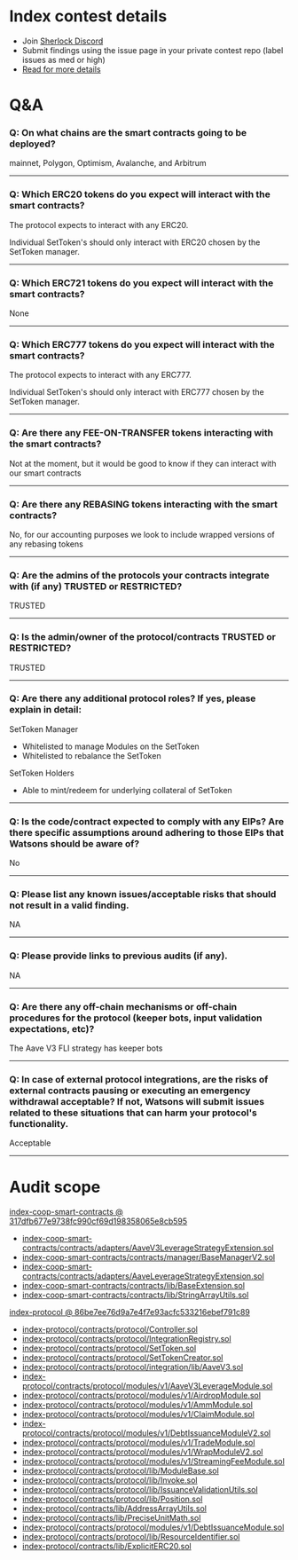 
# Index contest details

- Join [Sherlock Discord](https://discord.gg/MABEWyASkp)
- Submit findings using the issue page in your private contest repo (label issues as med or high)
- [Read for more details](https://docs.sherlock.xyz/audits/watsons)

# Q&A

### Q: On what chains are the smart contracts going to be deployed?
mainnet, Polygon, Optimism, Avalanche, and Arbitrum
___

### Q: Which ERC20 tokens do you expect will interact with the smart contracts? 
The protocol expects to interact with any ERC20.

Individual SetToken's should only interact with ERC20 chosen by the SetToken manager.
___

### Q: Which ERC721 tokens do you expect will interact with the smart contracts? 
None
___

### Q: Which ERC777 tokens do you expect will interact with the smart contracts? 
The protocol expects to interact with any ERC777.

Individual SetToken's should only interact with ERC777 chosen by the SetToken manager.
___

### Q: Are there any FEE-ON-TRANSFER tokens interacting with the smart contracts?

Not at the moment, but it would be good to know if they can interact with our smart contracts
___

### Q: Are there any REBASING tokens interacting with the smart contracts?

No, for our accounting purposes we look to include wrapped versions of any rebasing tokens
___

### Q: Are the admins of the protocols your contracts integrate with (if any) TRUSTED or RESTRICTED?
TRUSTED
___

### Q: Is the admin/owner of the protocol/contracts TRUSTED or RESTRICTED?
TRUSTED
___

### Q: Are there any additional protocol roles? If yes, please explain in detail:
SetToken Manager
- Whitelisted to manage Modules on the SetToken
- Whitelisted to rebalance the SetToken

SetToken Holders
- Able to mint/redeem for underlying collateral of SetToken
___

### Q: Is the code/contract expected to comply with any EIPs? Are there specific assumptions around adhering to those EIPs that Watsons should be aware of?
No
___

### Q: Please list any known issues/acceptable risks that should not result in a valid finding.
NA
___

### Q: Please provide links to previous audits (if any).
NA
___

### Q: Are there any off-chain mechanisms or off-chain procedures for the protocol (keeper bots, input validation expectations, etc)?
The Aave V3 FLI strategy has keeper bots
___

### Q: In case of external protocol integrations, are the risks of external contracts pausing or executing an emergency withdrawal acceptable? If not, Watsons will submit issues related to these situations that can harm your protocol's functionality.
Acceptable
___



# Audit scope


[index-coop-smart-contracts @ 317dfb677e9738fc990cf69d198358065e8cb595](https://github.com/IndexCoop/index-coop-smart-contracts/tree/317dfb677e9738fc990cf69d198358065e8cb595)
- [index-coop-smart-contracts/contracts/adapters/AaveV3LeverageStrategyExtension.sol](index-coop-smart-contracts/contracts/adapters/AaveV3LeverageStrategyExtension.sol)
- [index-coop-smart-contracts/contracts/manager/BaseManagerV2.sol](index-coop-smart-contracts/contracts/manager/BaseManagerV2.sol)
- [index-coop-smart-contracts/contracts/adapters/AaveLeverageStrategyExtension.sol](index-coop-smart-contracts/contracts/adapters/AaveLeverageStrategyExtension.sol)
- [index-coop-smart-contracts/contracts/lib/BaseExtension.sol](index-coop-smart-contracts/contracts/lib/BaseExtension.sol)
- [index-coop-smart-contracts/contracts/lib/StringArrayUtils.sol](index-coop-smart-contracts/contracts/lib/StringArrayUtils.sol)

[index-protocol @ 86be7ee76d9a7e4f7e93acfc533216ebef791c89](https://github.com/IndexCoop/index-protocol/tree/86be7ee76d9a7e4f7e93acfc533216ebef791c89)
- [index-protocol/contracts/protocol/Controller.sol](index-protocol/contracts/protocol/Controller.sol)
- [index-protocol/contracts/protocol/IntegrationRegistry.sol](index-protocol/contracts/protocol/IntegrationRegistry.sol)
- [index-protocol/contracts/protocol/SetToken.sol](index-protocol/contracts/protocol/SetToken.sol)
- [index-protocol/contracts/protocol/SetTokenCreator.sol](index-protocol/contracts/protocol/SetTokenCreator.sol)
- [index-protocol/contracts/protocol/integration/lib/AaveV3.sol](index-protocol/contracts/protocol/integration/lib/AaveV3.sol)
- [index-protocol/contracts/protocol/modules/v1/AaveV3LeverageModule.sol](index-protocol/contracts/protocol/modules/v1/AaveV3LeverageModule.sol)
- [index-protocol/contracts/protocol/modules/v1/AirdropModule.sol](index-protocol/contracts/protocol/modules/v1/AirdropModule.sol)
- [index-protocol/contracts/protocol/modules/v1/AmmModule.sol](index-protocol/contracts/protocol/modules/v1/AmmModule.sol)
- [index-protocol/contracts/protocol/modules/v1/ClaimModule.sol](index-protocol/contracts/protocol/modules/v1/ClaimModule.sol)
- [index-protocol/contracts/protocol/modules/v1/DebtIssuanceModuleV2.sol](index-protocol/contracts/protocol/modules/v1/DebtIssuanceModuleV2.sol)
- [index-protocol/contracts/protocol/modules/v1/TradeModule.sol](index-protocol/contracts/protocol/modules/v1/TradeModule.sol)
- [index-protocol/contracts/protocol/modules/v1/WrapModuleV2.sol](index-protocol/contracts/protocol/modules/v1/WrapModuleV2.sol)
- [index-protocol/contracts/protocol/modules/v1/StreamingFeeModule.sol](index-protocol/contracts/protocol/modules/v1/StreamingFeeModule.sol)
- [index-protocol/contracts/protocol/lib/ModuleBase.sol](index-protocol/contracts/protocol/lib/ModuleBase.sol)
- [index-protocol/contracts/protocol/lib/Invoke.sol](index-protocol/contracts/protocol/lib/Invoke.sol)
- [index-protocol/contracts/protocol/lib/IssuanceValidationUtils.sol](index-protocol/contracts/protocol/lib/IssuanceValidationUtils.sol)
- [index-protocol/contracts/protocol/lib/Position.sol](index-protocol/contracts/protocol/lib/Position.sol)
- [index-protocol/contracts/lib/AddressArrayUtils.sol](index-protocol/contracts/lib/AddressArrayUtils.sol)
- [index-protocol/contracts/lib/PreciseUnitMath.sol](index-protocol/contracts/lib/PreciseUnitMath.sol)
- [index-protocol/contracts/protocol/modules/v1/DebtIssuanceModule.sol](index-protocol/contracts/protocol/modules/v1/DebtIssuanceModule.sol)
- [index-protocol/contracts/protocol/lib/ResourceIdentifier.sol](index-protocol/contracts/protocol/lib/ResourceIdentifier.sol)
- [index-protocol/contracts/lib/ExplicitERC20.sol](index-protocol/contracts/lib/ExplicitERC20.sol)


